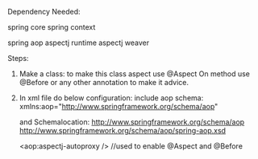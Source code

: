 Dependency Needed:

spring core
spring context

spring aop
aspectj runtime
aspectj weaver 

Steps:

1. Make a class: to make this class aspect use @Aspect 
    On method use @Before or any other annotation to make it advice.

2. In xml file do below configuration:
    include aop schema: 
    xmlns:aop="http://www.springframework.org/schema/aop"

    and Schemalocation:
    http://www.springframework.org/schema/aop 
    http://www.springframework.org/schema/aop/spring-aop.xsd

    <aop:aspectj-autoproxy />   //used to enable @Aspect and @Before    